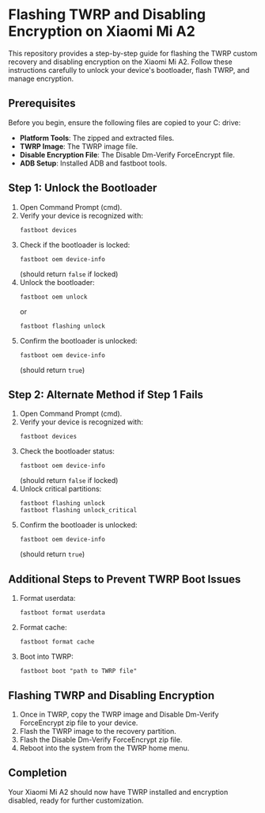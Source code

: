 
# Flashing TWRP and Disabling Encryption on Xiaomi Mi A2

This repository provides a step-by-step guide for flashing the TWRP custom recovery and disabling encryption on the Xiaomi Mi A2. Follow these instructions carefully to unlock your device's bootloader, flash TWRP, and manage encryption.

## Prerequisites
Before you begin, ensure the following files are copied to your C: drive:
- **Platform Tools**: The zipped and extracted files.
- **TWRP Image**: The TWRP image file.
- **Disable Encryption File**: The Disable Dm-Verify ForceEncrypt file.
- **ADB Setup**: Installed ADB and fastboot tools.

## Step 1: Unlock the Bootloader
1. Open Command Prompt (cmd).
2. Verify your device is recognized with:
   ```
   fastboot devices
   ```
3. Check if the bootloader is locked:
   ```
   fastboot oem device-info
   ```
   (should return `false` if locked)
4. Unlock the bootloader:
   ```
   fastboot oem unlock
   ```
   or
   ```
   fastboot flashing unlock
   ```
5. Confirm the bootloader is unlocked:
   ```
   fastboot oem device-info
   ```
   (should return `true`)

## Step 2: Alternate Method if Step 1 Fails
1. Open Command Prompt (cmd).
2. Verify your device is recognized with:
   ```
   fastboot devices
   ```
3. Check the bootloader status:
   ```
   fastboot oem device-info
   ```
   (should return `false` if locked)
4. Unlock critical partitions:
   ```
   fastboot flashing unlock
   fastboot flashing unlock_critical
   ```
5. Confirm the bootloader is unlocked:
   ```
   fastboot oem device-info
   ```
   (should return `true`)

## Additional Steps to Prevent TWRP Boot Issues
1. Format userdata:
   ```
   fastboot format userdata
   ```
2. Format cache:
   ```
   fastboot format cache
   ```
3. Boot into TWRP:
   ```
   fastboot boot "path to TWRP file"
   ```

## Flashing TWRP and Disabling Encryption
1. Once in TWRP, copy the TWRP image and Disable Dm-Verify ForceEncrypt zip file to your device.
2. Flash the TWRP image to the recovery partition.
3. Flash the Disable Dm-Verify ForceEncrypt zip file.
4. Reboot into the system from the TWRP home menu.

## Completion
Your Xiaomi Mi A2 should now have TWRP installed and encryption disabled, ready for further customization.
